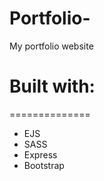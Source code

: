 # Portfolio-
My portfolio website

# Built with: 
==============
- EJS
- SASS
- Express
- Bootstrap


